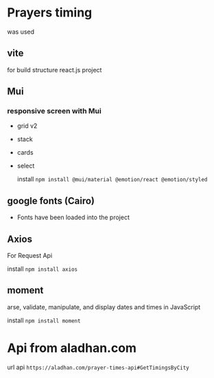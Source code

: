 # Prayers timing

was used

## vite

for build structure react.js project

## Mui

### responsive screen with Mui

- grid v2
- stack
- cards
- select

  install `npm install @mui/material @emotion/react @emotion/styled`

## google fonts (Cairo)

- Fonts have been loaded into the project

## Axios

For Request Api

install `npm install axios`

## moment

arse, validate, manipulate, and display dates and times in JavaScript

install `npm install moment`

# Api from aladhan.com

url api `https://aladhan.com/prayer-times-api#GetTimingsByCity`
